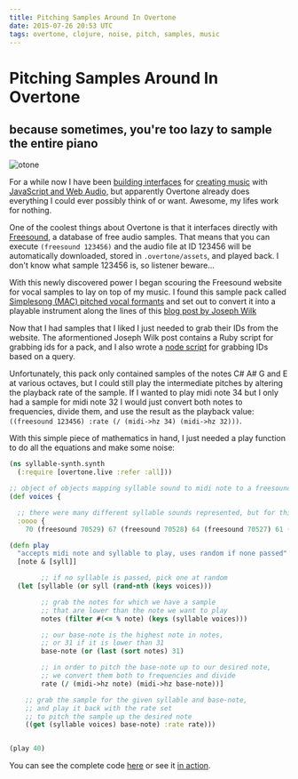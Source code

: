 ```yaml
---
title: Pitching Samples Around In Overtone
date: 2015-07-26 20:53 UTC
tags: overtone, clojure, noise, pitch, samples, music
---
```


# Pitching Samples Around In Overtone
## because sometimes, you're too lazy to sample the entire piano

![otone](otone.gif)

For a while now I have been [building interfaces](http://shreddit-hard-co.re/) for [creating music](http://coleww.github.io/problumz/) with [JavaScript and Web Audio](https://www.npmjs.com/package/drone-e-o-synth), but apparently Overtone already does everything I could ever possibly think of or want. Awesome, my lifes work for nothing.

One of the coolest things about Overtone is that it interfaces directly with [Freesound](https://www.freesound.org/), a database of free audio samples. That means that you can execute `(freesound 123456)` and the audio file at ID 123456 will be automatically downloaded, stored in `.overtone/assets`, and played back. I don't know what sample 123456 is, so listener beware... 

With this newly discovered power I began scouring the Freesound website for vocal samples to lay on top of my music. I found this sample pack called [Simplesong (MAC) pitched vocal formants](https://www.freesound.org/people/beskhu/packs/4560/) and set out to convert it into a playable instrument along the lines of this [blog post by Joseph Wilk](http://blog.josephwilk.net/clojure/creating-instruments-with-overtone.html)

Now that I had samples that I liked I just needed to grab their IDs from the website. The aformentioned Joseph Wilk post contains a Ruby script for grabbing ids for a pack, and I also wrote a [node script](https://gist.github.com/coleww/939bc606645c57dd1b29) for grabbing IDs based on a query. 

Unfortunately, this pack only contained samples of the notes C# A# G and E at various octaves, but I could still play the intermediate pitches by altering the playback rate of the sample. If I wanted to play midi note 34 but I only had a sample for midi note 32 I would just convert both notes to frequencies, divide them, and use the result as the playback value: `((freesound 123456) :rate (/ (midi->hz 34) (midi->hz 32)))`. 

With this simple piece of mathematics in hand, I just needed a play function to do all the equations and make some noise:

```clojure
(ns syllable-synth.synth
  (:require [overtone.live :refer :all]))

;; object of objects mapping syllable sound to midi note to a freesound sample
(def voices {

  ;; there were many different syllable sounds represented, but for this example we can only make "oooo" sounds
  :oooo {
    70 (freesound 70529) 67 (freesound 70528) 64 (freesound 70527) 61 (freesound 70526) 58 (freesound 70525) 55 (freesound 70524) 52 (freesound 70523) 49 (freesound 70522) 46 (freesound 70521) 43 (freesound 70520) 40 (freesound 70519) 37 (freesound 70518) 34 (freesound 70517) 31 (freesound 70516)}})

(defn play
  "accepts midi note and syllable to play, uses random if none passed"
  [note & [syll]]

        ;; if no syllable is passed, pick one at random
  (let [syllable (or syll (rand-nth (keys voices)))

        ;; grab the notes for which we have a sample 
        ;; that are lower than the note we want to play
        notes (filter #(<= % note) (keys (syllable voices)))

        ;; our base-note is the highest note in notes, 
        ;; or 31 if it is lower than 31
        base-note (or (last (sort notes) 31)

        ;; in order to pitch the base-note up to our desired note, 
        ;; we convert them both to frequencies and divide
        rate (/ (midi->hz note) (midi->hz base-note))]

    ;; grab the sample for the given syllable and base-note,
    ;; and play it back with the rate set 
    ;; to pitch the sample up the desired note
    ((get (syllable voices) base-note) :rate rate)))


(play 40)

```

You can see the complete code [here](https://github.com/coleww/my-symphony/blob/master/src/my_symphony/silly-bills.clj) or see it [in action](https://github.com/coleww/my-symphony/blob/master/src/my_symphony/beat.clj).


